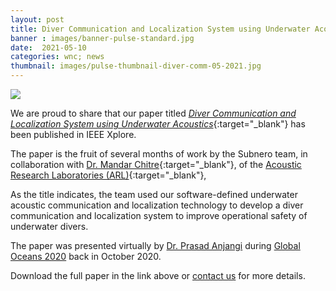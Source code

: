 ```yaml
---
layout: post
title: Diver Communication and Localization System using Underwater Acoustics
banner : images/banner-pulse-standard.jpg
date:  2021-05-10
categories: wnc; news
thumbnail: images/pulse-thumbnail-diver-comm-05-2021.jpg
---
```

<div class='pulse-img-div'>
    <img src="{{site.baseurl}}/images/pulse-thumbnail-diver-comm-05-2021.jpg" class='pulse-img'>
</div>

We are proud to share that our paper titled [_Diver Communication and Localization System using Underwater Acoustics_](https://ieeexplore.ieee.org/abstract/document/9389462){:target="_blank"} has been published in IEEE Xplore.

The paper is the fruit of several months of work by the Subnero team, in collaboration with [Dr. Mandar Chitre](https://arl.nus.edu.sg/people/mandar-chitre/){:target="_blank"}, of the [Acoustic Research Laboratories (ARL)](https://arl.nus.edu.sg/){:target="_blank"},

As the title indicates, the team used our software-defined underwater acoustic communication and localization technology to develop a diver communication and localization system to improve operational safety of underwater divers.

The paper was presented virtually by [Dr. Prasad Anjangi](https://subnero.com/people/prasad/) during [Global Oceans 2020](https://global20.oceansconference.org/) back in October 2020.

Download the full paper in the link above or [contact us](https://subnero.com/contact/) for more details.
